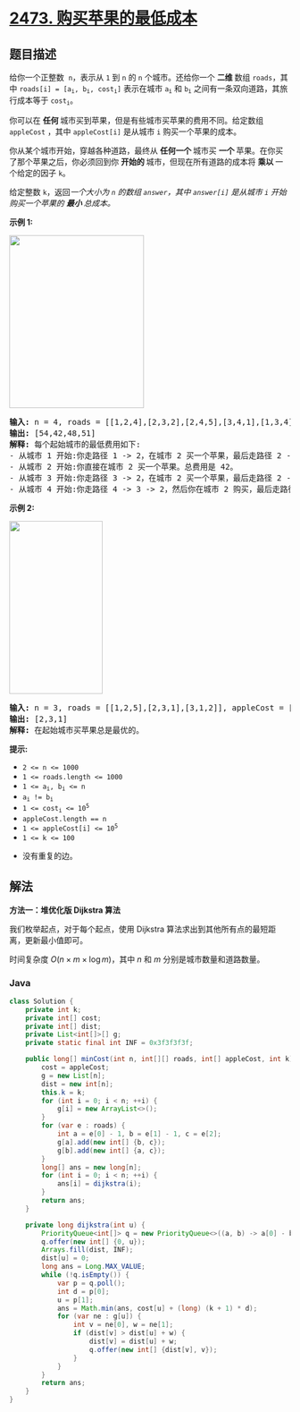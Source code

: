 # [2473. 购买苹果的最低成本](https://leetcode.cn/problems/minimum-cost-to-buy-apples)

## 题目描述

<p>给你一个正整数&nbsp; <code>n</code>，表示从 <code>1</code> 到 <code>n</code> 的 <code>n</code> 个城市。还给你一个&nbsp;<strong>二维&nbsp;</strong>数组 <code>roads</code>，其中 <code>roads[i] = [a<sub>i</sub>, b<sub>i</sub>, cost<sub>i</sub>]</code> 表示在城市 <code>a<sub>i</sub></code> 和 <code>b<sub>i</sub></code> 之间有一条双向道路，其旅行成本等于 <code>cost<sub>i</sub></code>。</p>

<p>你可以在&nbsp;<strong>任何&nbsp;</strong>城市买到苹果，但是有些城市买苹果的费用不同。给定数组 <code>appleCost</code> ，其中 <code>appleCost[i]</code>&nbsp;是从城市 <code>i</code> 购买一个苹果的成本。</p>

<p>你从某个城市开始，穿越各种道路，最终从&nbsp;<strong>任何一个&nbsp;</strong>城市买&nbsp;<strong>一个&nbsp;</strong>苹果。在你买了那个苹果之后，你必须回到你&nbsp;<strong>开始的&nbsp;</strong>城市，但现在所有道路的成本将&nbsp;<strong>乘以&nbsp;</strong>一个给定的因子 <code>k</code>。</p>

<p>给定整数 <code>k</code>，返回<em>一个大小为 <code>n</code> 的数组 <code>answer</code>，其中 <code>answer[i]</code>&nbsp;是从城市 <code>i</code> 开始购买一个苹果的&nbsp;<strong>最小&nbsp;</strong>总成本。</em></p>

<p><strong class="example">示例 1:</strong></p>
<img alt="" src="https://gcore.jsdelivr.net/gh/doocs/leetcode@main/solution/2400-2499/2473.Minimum%20Cost%20to%20Buy%20Apples/images/graph55.png" style="width: 241px; height: 309px;" />
<pre>
<strong>输入:</strong> n = 4, roads = [[1,2,4],[2,3,2],[2,4,5],[3,4,1],[1,3,4]], appleCost = [56,42,102,301], k = 2
<strong>输出:</strong> [54,42,48,51]
<strong>解释:</strong> 每个起始城市的最低费用如下:
- 从城市 1 开始:你走路径 1 -&gt; 2，在城市 2 买一个苹果，最后走路径 2 -&gt; 1。总成本是 4 + 42 + 4 * 2 = 54。
- 从城市 2 开始:你直接在城市 2 买一个苹果。总费用是 42。
- 从城市 3 开始:你走路径 3 -&gt; 2，在城市 2 买一个苹果，最后走路径 2 -&gt; 3。总成本是 2 + 42 + 2 * 2 = 48。
- 从城市 4 开始:你走路径 4 -&gt; 3 -&gt; 2，然后你在城市 2 购买，最后走路径 2 -&gt; 3 -&gt; 4。总成本是 1 + 2 + 42 + 1 * 2 + 2 * 2 = 51。
</pre>

<p><strong class="example">示例 2:</strong></p>
<img alt="" src="https://gcore.jsdelivr.net/gh/doocs/leetcode@main/solution/2400-2499/2473.Minimum%20Cost%20to%20Buy%20Apples/images/graph4.png" style="width: 167px; height: 309px;" />
<pre>
<strong>输入:</strong> n = 3, roads = [[1,2,5],[2,3,1],[3,1,2]], appleCost = [2,3,1], k = 3
<strong>输出:</strong> [2,3,1]
<strong>解释:</strong> 在起始城市买苹果总是最优的。</pre>

<p><strong>提示:</strong></p>

<ul>
	<li><code>2 &lt;= n &lt;= 1000</code></li>
	<li><code>1 &lt;= roads.length &lt;= 1000</code></li>
	<li><code>1 &lt;= a<sub>i</sub>, b<sub>i</sub> &lt;= n</code></li>
	<li><code>a<sub>i</sub> != b<sub>i</sub></code></li>
	<li><code>1 &lt;= cost<sub>i</sub> &lt;= 10<sup>5</sup></code></li>
	<li><code>appleCost.length == n</code></li>
	<li><code>1 &lt;= appleCost[i] &lt;= 10<sup>5</sup></code></li>
	<li><code>1 &lt;= k &lt;= 100</code></li>
	<li>
	<p data-group="1-1">没有重复的边。</p>
	</li>
</ul>

## 解法

**方法一：堆优化版 Dijkstra 算法**

我们枚举起点，对于每个起点，使用 Dijkstra 算法求出到其他所有点的最短距离，更新最小值即可。

时间复杂度 $O(n \times m \times \log m)$，其中 $n$ 和 $m$ 分别是城市数量和道路数量。

### **Java**

```java
class Solution {
    private int k;
    private int[] cost;
    private int[] dist;
    private List<int[]>[] g;
    private static final int INF = 0x3f3f3f3f;

    public long[] minCost(int n, int[][] roads, int[] appleCost, int k) {
        cost = appleCost;
        g = new List[n];
        dist = new int[n];
        this.k = k;
        for (int i = 0; i < n; ++i) {
            g[i] = new ArrayList<>();
        }
        for (var e : roads) {
            int a = e[0] - 1, b = e[1] - 1, c = e[2];
            g[a].add(new int[] {b, c});
            g[b].add(new int[] {a, c});
        }
        long[] ans = new long[n];
        for (int i = 0; i < n; ++i) {
            ans[i] = dijkstra(i);
        }
        return ans;
    }

    private long dijkstra(int u) {
        PriorityQueue<int[]> q = new PriorityQueue<>((a, b) -> a[0] - b[0]);
        q.offer(new int[] {0, u});
        Arrays.fill(dist, INF);
        dist[u] = 0;
        long ans = Long.MAX_VALUE;
        while (!q.isEmpty()) {
            var p = q.poll();
            int d = p[0];
            u = p[1];
            ans = Math.min(ans, cost[u] + (long) (k + 1) * d);
            for (var ne : g[u]) {
                int v = ne[0], w = ne[1];
                if (dist[v] > dist[u] + w) {
                    dist[v] = dist[u] + w;
                    q.offer(new int[] {dist[v], v});
                }
            }
        }
        return ans;
    }
}
```
